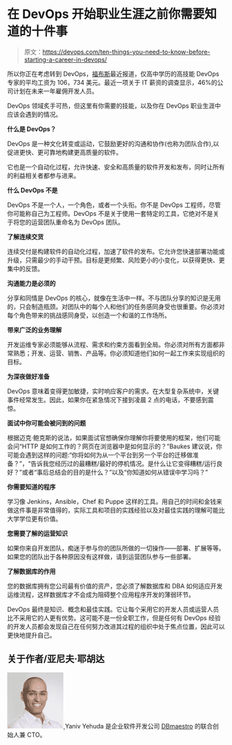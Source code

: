 # 在 DevOps 开始职业生涯之前你需要知道的十件事

> 原文：<https://devops.com/ten-things-you-need-to-know-before-starting-a-career-in-devops/>

所以你正在考虑转到 DevOps，[福布斯](http://t.sidekickopen18.com/e1t/c/5/f18dQhb0S7lC8dDMPbW2n0x6l2B9nMJW7t5XYg7dSw78W5w6CvH3QYYz8F3WXZtz3dRCf4c8_1K03?t=http%3a%2f%2ffortune.com%2f2015%2f05%2f13%2fdevops-jobs%2f&si=6386599191904256&pi=bfd33a67-3b6f-4106-9ff5-363393998930)最近报道，仅高中学历的高技能 DevOps 专家的平均工资为 106，734 美元。最近一项关于 IT 薪资的调查显示，46%的公司计划在未来一年雇佣开发人员。

DevOps 领域炙手可热，但这里有你需要的技能，以及你在 DevOps 职业生涯中应该会遇到的情况。

**什么是 DevOps？**

DevOps 是一种文化转变或运动，它鼓励更好的沟通和协作(也称为团队合作),以促进更快、更可靠地构建更高质量的软件。

它也是一个自动化过程，允许快速、安全和高质量的软件开发和发布，同时让所有的利益相关者都参与进来。

**什么 DevOps 不是**

DevOps 不是一个人，一个角色，或者一个头衔。你不是 DevOps 工程师，尽管你可能称自己为工程师。DevOps 不是关于使用一套特定的工具，它绝对不是关于将您的运营团队重命名为 DevOps 团队。

**了解连续交货**

连续交付是构建软件的自动化过程，加速了软件的发布。它允许您快速部署功能或升级，只需最少的手动干预。目标是更频繁、风险更小的小变化，以获得更快、更集中的反馈。

**沟通能力是必须的**

分享和同情是 DevOps 的核心，就像在生活中一样。不与团队分享的知识是无用的，只会制造瓶颈。对团队中的每个人和他们的任务感同身受也很重要。你必须对每个角色带来的挑战感同身受，以创造一个和谐的工作场所。

**带来广泛的业务理解**

开发运维专家必须能够从流程、需求和约束方面看到全局。你必须对所有方面都非常熟悉；开发、运营、销售、产品等。你必须知道他们如何一起工作来实现组织的目标。

**为深夜做好准备**

DevOps 意味着变得更加敏捷，实时响应客户的需求。在大型复杂系统中，关键事件经常发生。因此，如果你在紧急情况下接到凌晨 2 点的电话，不要感到震惊。

**面试中你可能会被问到的问题**

根据迈克·鲍克斯的说法，如果面试官想确保你理解你将要使用的框架，他们可能会问“HTTP 是如何工作的？网页在浏览器中是如何显示的？”Baukes 建议说，你可能会遇到这样的问题:“你将如何为从一个平台到另一个平台的迁移做准备？”，“告诉我您经历过的最糟糕/最好的停机情况。是什么让它变得糟糕/运行良好？”或者“事后总结会的目的是什么？”以及“你知道如何从错误中学习吗？”

**你需要知道的程序**

学习像 Jenkins，Ansible，Chef 和 Puppe 这样的工具。用自己的时间和金钱来做这件事是非常值得的，实际工具和项目的实践经验以及对最佳实践的理解可能比大学学位更有价值。

**您需要了解的运营知识**

如果你来自开发团队，痴迷于参与你的团队所做的一切操作——部署、扩展等等。如果您的团队出于各种原因没有这样做，请到运营团队参与一些部署。

**了解数据库的作用**

您的数据库拥有您公司最有价值的资产，您必须了解数据库和 DBA 如何适应开发运维流程，这样数据库才不会成为阻碍整个应用程序开发的薄弱环节。

DevOps 最终是知识、概念和最佳实践。它让每个采用它的开发人员或运营人员比不采用它的人更有优势。这可能不是一份全职工作，但是任何有 DevOps 经验的开发人员都会发现自己在任何努力改进其过程的组织中处于焦点位置，因此可以更快地提升自己。

## 关于作者/亚尼夫·耶胡达

[![unnamed](img/a6937773ac6932c02ef6339714018fe2.png) ](https://devops.com/wp-content/uploads/2015/10/unnamed.jpg) Yaniv Yehuda 是企业软件开发公司 [DBmaestro](http://www.dbmaestro.com/) 的联合创始人兼 CTO。